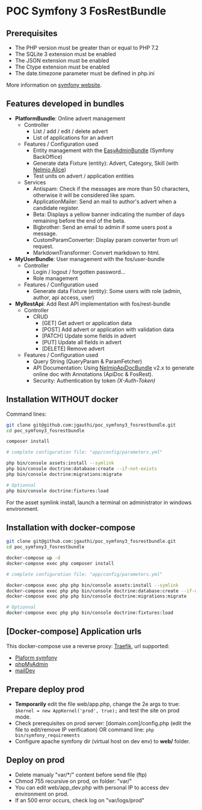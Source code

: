 POC Symfony 3 FosRestBundle
===========

## Prerequisites

* The PHP version must be greater than or equal to PHP 7.2
* The SQLite 3 extension must be enabled
* The JSON extension must be enabled
* The Ctype extension must be enabled
* The date.timezone parameter must be defined in php.ini

More information on [symfony website](https://symfony.com/doc/3.4/reference/requirements.html).

## Features developed in bundles

* **PlatformBundle**: Online advert management
    * Controller
        * List / add / edit / delete advert
        * List of applications for an advert
    * Features / Configuration used
        * Entity management with the [EasyAdminBundle](https://symfony.com/doc/master/bundles/EasyAdminBundle/index.html) (Symfony BackOffice)
        * Generate data Fixture (entity): Advert, Category, Skill (with [Nelmio Alice](https://github.com/nelmio/alice))
        * Test units on advert / application entities
    * Services
        * Antispam: Check if the messages are more than 50 characters, otherwise it will be considered like spam.
        * ApplicationMailer: Send an mail to author's advert when a candidate register.
        * Beta: Displays a yellow banner indicating the number of days remaining before the end of the beta.
        * Bigbrother: Send an email to admin if some users post a message.
        * CustomParamConverter: Display param converter from url request.
        * MarkdownTransformer: Convert markdown to html. 
* **MyUserBundle**: User management with the fos/user-bundle
    * Controller
        * Login / logout / forgotten password...
        * Role management
    * Features / Configuration used
        * Generate data Fixture (entity): Some users with role (admin, author, api access, user)
* **MyRestApi**: Add Rest API implementation with fos/rest-bundle
    * Controller
        * CRUD
            * [GET] Get advert or application data
            * [POST] Add advert or application with validation data
            * [PATCH] Update some fields in advert
            * [PUT] Update all fields in advert
            * [DELETE] Remove advert
    * Features / Configuration used
        * Query String (QueryParam & ParamFetcher)
        * API Documentation: Using [NelmioApiDocBundle](https://symfony.com/doc/2.x/bundles/NelmioApiDocBundle/index.html) v2.x to generate online doc with Annotations (ApiDoc & FosRest).
        * Security: Authentication by token _(X-Auth-Token)_


## Installation WITHOUT docker
Command lines:

```bash
git clone git@github.com:jgauthi/poc_symfony3_fosrestbundle.git
cd poc_symfony3_fosrestbundle

composer install

# complete configuration file: "app/config/parameters.yml"

php bin/console assets:install --symlink
php bin/console doctrine:database:create --if-not-exists
php bin/console doctrine:migrations:migrate

# Optionnal
php bin/console doctrine:fixtures:load
````

For the asset symlink install, launch a terminal on administrator in windows environment.


## Installation with docker-compose

```bash
git clone git@github.com:jgauthi/poc_symfony3_fosrestbundle.git
cd poc_symfony3_fosrestbundle

docker-compose up -d
docker-compose exec php composer install

# complete configuration file: "app/config/parameters.yml"

docker-compose exec php php bin/console assets:install --symlink
docker-compose exec php php bin/console doctrine:database:create --if-not-exists
docker-compose exec php php bin/console doctrine:migrations:migrate

# Optionnal
docker-compose exec php php bin/console doctrine:fixtures:load
````

## [Docker-compose] Application urls
This docker-compose use a reverse proxy: [Traefik](https://traefik.io/), url supported:

* [Plaform symfony](http://platform.docker)
* [phpMyAdmin](http://pma.docker)
* [mailDev](http://maildev.docker)



## Prepare deploy prod

* **Temporarily** edit the file web/app.php, change the 2e args to true: ``$kernel = new AppKernel('prod', true);`` and test the site on prod mode.
* Check prerequisites on prod server: [domain.com]/config.php (edit the file to edit/remove IP verification) OR command line: ``php bin/symfony_requirements``
* Configure apache symfony dir (virtual host on dev env) to **web/** folder.

## Deploy on prod

* Delete manualy "var/*/" content before send file (ftp)
* Chmod 755 recursive on prod, on folder: "var/"
* You can edit web/app_dev.php with personal IP to access dev environment on prod.
* If an 500 error occurs, check log on "var/logs/prod"

